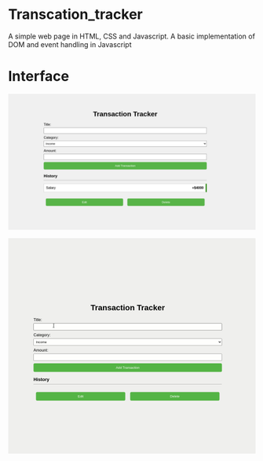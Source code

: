 # Transcation_tracker
A simple web page in HTML, CSS and Javascript. A basic implementation of DOM and event handling in Javascript



# Interface
![image](./assets/design.png)


![Alt Text](./assets/interface.gif)

